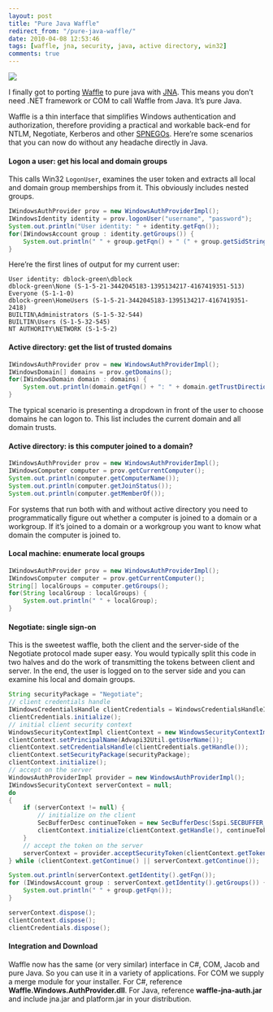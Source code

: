 ```yaml
---
layout: post
title: "Pure Java Waffle"
redirect_from: "/pure-java-waffle/"
date: 2010-04-08 12:53:46
tags: [waffle, jna, security, java, active directory, win32]
comments: true
---
```


[![](https://github.com/dblock/waffle/raw/master/waffle.jpg)](https://github.com/dblock/waffle/)

I finally got to porting [Waffle](https://github.com/dblock/waffle/) to pure java with [JNA](https://github.com/twall/jna/). This means you don’t need .NET framework or COM to call Waffle from Java. It’s pure Java.

Waffle is a thin interface that simplifies Windows authentication and authorization, therefore providing a practical and workable back-end for NTLM, Negotiate, Kerberos and other [SPNEGOs](http://en.wikipedia.org/wiki/SPNEGO). Here’re some scenarios that you can now do without any headache directly in Java.

#### Logon a user: get his local and domain groups

This calls Win32 `LogonUser`, examines the user token and extracts all local and domain group memberships from it. This obviously includes nested groups.

```java
IWindowsAuthProvider prov = new WindowsAuthProviderImpl();
IWindowsIdentity identity = prov.logonUser("username", "password");
System.out.println("User identity: " + identity.getFqn());
for(IWindowsAccount group : identity.getGroups()) {
    System.out.println(" " + group.getFqn() + " (" + group.getSidString() + ")");
}
```

Here’re the first lines of output for my current user:

```
User identity: dblock-green\dblock
dblock-green\None (S-1-5-21-3442045183-1395134217-4167419351-513)
Everyone (S-1-1-0)
dblock-green\HomeUsers (S-1-5-21-3442045183-1395134217-4167419351-2418)
BUILTIN\Administrators (S-1-5-32-544)
BUILTIN\Users (S-1-5-32-545)
NT AUTHORITY\NETWORK (S-1-5-2)
```

#### Active directory: get the list of trusted domains

```java
IWindowsAuthProvider prov = new WindowsAuthProviderImpl();
IWindowsDomain[] domains = prov.getDomains();
for(IWindowsDomain domain : domains) {
    System.out.println(domain.getFqn() + ": " + domain.getTrustDirectionString());
}
```

The typical scenario is presenting a dropdown in front of the user to choose domains he can logon to. This list includes the current domain and all domain trusts.

#### Active directory: is this computer joined to a domain?

```java
IWindowsAuthProvider prov = new WindowsAuthProviderImpl();
IWindowsComputer computer = prov.getCurrentComputer();
System.out.println(computer.getComputerName());
System.out.println(computer.getJoinStatus());
System.out.println(computer.getMemberOf());
```

For systems that run both with and without active directory you need to programmatically figure out whether a computer is joined to a domain or a workgroup. If it’s joined to a domain or a workgroup you want to know what domain the computer is joined to.

#### Local machine: enumerate local groups

```java
IWindowsAuthProvider prov = new WindowsAuthProviderImpl();
IWindowsComputer computer = prov.getCurrentComputer();
String[] localGroups = computer.getGroups();
for(String localGroup : localGroups) {
    System.out.println(" " + localGroup);
}
```

#### Negotiate: single sign-on

This is the sweetest waffle, both the client and the server-side of the Negotiate protocol made super easy. You would typically split this code in two halves and do the work of transmitting the tokens between client and server. In the end, the user is logged on to the server side and you can examine his local and domain groups.

```java
String securityPackage = "Negotiate";
// client credentials handle
IWindowsCredentialsHandle clientCredentials = WindowsCredentialsHandleImpl.getCurrent(securityPackage);
clientCredentials.initialize();
// initial client security context
WindowsSecurityContextImpl clientContext = new WindowsSecurityContextImpl();
clientContext.setPrincipalName(Advapi32Util.getUserName());
clientContext.setCredentialsHandle(clientCredentials.getHandle());
clientContext.setSecurityPackage(securityPackage);
clientContext.initialize();
// accept on the server
WindowsAuthProviderImpl provider = new WindowsAuthProviderImpl();
IWindowsSecurityContext serverContext = null;
do
{
    if (serverContext != null) {
        // initialize on the client
        SecBufferDesc continueToken = new SecBufferDesc(Sspi.SECBUFFER_TOKEN, serverContext.getToken());
        clientContext.initialize(clientContext.getHandle(), continueToken);
    }
    // accept the token on the server
    serverContext = provider.acceptSecurityToken(clientContext.getToken(), securityPackage);
} while (clientContext.getContinue() || serverContext.getContinue());

System.out.println(serverContext.getIdentity().getFqn());
for (IWindowsAccount group : serverContext.getIdentity().getGroups()) {
    System.out.println(" " + group.getFqn());
}

serverContext.dispose();
clientContext.dispose();
clientCredentials.dispose();
```

#### Integration and Download

Waffle now has the same (or very similar) interface in C#, COM, Jacob and pure Java. So you can use it in a variety of applications. For COM we supply a merge module for your installer. For C#, reference **Waffle.Windows.AuthProvider.dll**. For Java, reference **waffle-jna-auth.jar** and include jna.jar and platform.jar in your distribution.
